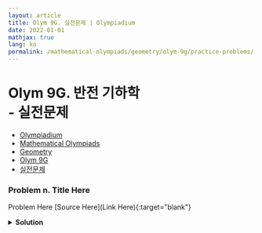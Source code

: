 ```yaml
---
layout: article
title: Olym 9G. 실전문제 | Olympiadium
date: 2022-01-01
mathjax: true
lang: ko
permalink: /mathematical-olympiads/geometry/olym-9g/practice-problems/
---
```

# Olym 9G. 반전 기하학 <br> <ssup> - 실전문제</ssup>

<ul class="breadcrumb">
	<li><a href="{{ site.baseurl }}/">Olympiadium</a></li> 
	<li><a href="{{ site.baseurl }}/mathematical-olympiads/">Mathematical Olympiads</a></li> 
	<li><a href="{{ site.baseurl }}/mathematical-olympiads/geometry/">Geometry</a></li> 
	<li><a href="{{ site.baseurl }}/mathematical-olympiads/geometry/olym-9g/">Olym 9G</a></li> 
	<li><a href="{{ site.baseurl }}/mathematical-olympiads/geometry/olym-9g/practice-problems/">실전문제</a></li>
</ul>

### Problem n. Title Here
<blueboard> Problem Here </blueboard>
[Source Here](Link Here){:target="blank"}
<pinkborder><details>
<summary><b>Solution</b></summary>
Solution Here. 
</details></pinkborder>
